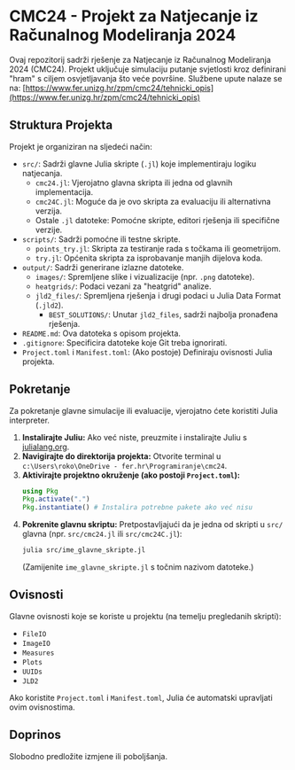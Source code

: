 # CMC24 - Projekt za Natjecanje iz Računalnog Modeliranja 2024

Ovaj repozitorij sadrži rješenje za Natjecanje iz Računalnog Modeliranja 2024 (CMC24). Projekt uključuje simulaciju putanje svjetlosti kroz definirani "hram" s ciljem osvjetljavanja što veće površine.
Službene upute nalaze se na: [https://www.fer.unizg.hr/zpm/cmc24/tehnicki_opis](https://www.fer.unizg.hr/zpm/cmc24/tehnicki_opis)

## Struktura Projekta

Projekt je organiziran na sljedeći način:

*   `src/`: Sadrži glavne Julia skripte (`.jl`) koje implementiraju logiku natjecanja.
    *   `cmc24.jl`: Vjerojatno glavna skripta ili jedna od glavnih implementacija.
    *   `cmc24C.jl`: Moguće da je ovo skripta za evaluaciju ili alternativna verzija.
    *   Ostale `.jl` datoteke: Pomoćne skripte, editori rješenja ili specifične verzije.
*   `scripts/`: Sadrži pomoćne ili testne skripte.
    *   `points_try.jl`: Skripta za testiranje rada s točkama ili geometrijom.
    *   `try.jl`: Općenita skripta za isprobavanje manjih dijelova koda.
*   `output/`: Sadrži generirane izlazne datoteke.
    *   `images/`: Spremljene slike i vizualizacije (npr. `.png` datoteke).
    *   `heatgrids/`: Podaci vezani za "heatgrid" analize.
    *   `jld2_files/`: Spremljena rješenja i drugi podaci u Julia Data Format (`.jld2`).
        *   `BEST_SOLUTIONS/`: Unutar `jld2_files`, sadrži najbolja pronađena rješenja.
*   `README.md`: Ova datoteka s opisom projekta.
*   `.gitignore`: Specificira datoteke koje Git treba ignorirati.
*   `Project.toml` i `Manifest.toml`: (Ako postoje) Definiraju ovisnosti Julia projekta.

## Pokretanje

Za pokretanje glavne simulacije ili evaluacije, vjerojatno ćete koristiti Julia interpreter.

1.  **Instalirajte Juliu:** Ako već niste, preuzmite i instalirajte Juliu s [julialang.org](https://julialang.org/).
2.  **Navigirajte do direktorija projekta:** Otvorite terminal u `c:\Users\roko\OneDrive - fer.hr\Programiranje\cmc24`.
3.  **Aktivirajte projektno okruženje (ako postoji `Project.toml`):**
    ```julia
    using Pkg
    Pkg.activate(".")
    Pkg.instantiate() # Instalira potrebne pakete ako već nisu
    ```
4.  **Pokrenite glavnu skriptu:**
    Pretpostavljajući da je jedna od skripti u `src/` glavna (npr. `src/cmc24.jl` ili `src/cmc24C.jl`):
    ```bash
    julia src/ime_glavne_skripte.jl
    ```
    (Zamijenite `ime_glavne_skripte.jl` s točnim nazivom datoteke.)

## Ovisnosti

Glavne ovisnosti koje se koriste u projektu (na temelju pregledanih skripti):
*   `FileIO`
*   `ImageIO`
*   `Measures`
*   `Plots`
*   `UUIDs`
*   `JLD2`

Ako koristite `Project.toml` i `Manifest.toml`, Julia će automatski upravljati ovim ovisnostima.

## Doprinos

Slobodno predložite izmjene ili poboljšanja.
